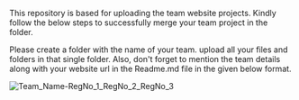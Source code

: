 This repository is based for uploading the team website projects. Kindly follow the below steps to successfully merge your team project in the folder.

Please create a folder with the name of your team. upload all your files and folders in that single folder.
Also, don't forget to mention the team details along with your website url in the Readme.md file in the given below format.

![Team_Name-RegNo_1_RegNo_2_RegNo_3](https://github.blog/)
